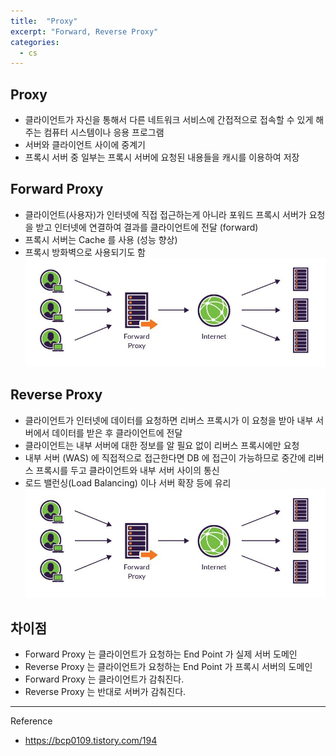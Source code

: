 ```yaml
---
title:  "Proxy"
excerpt: "Forward, Reverse Proxy"
categories:
  - cs
---
```

## Proxy
+ 클라이언트가 자신을 통해서 다른 네트워크 서비스에 간접적으로 접속할 수 있게 해 주는 컴퓨터 시스템이나 응용 프로그램
+ 서버와 클라이언트 사이에 중계기
+ 프록시 서버 중 일부는 프록시 서버에 요청된 내용들을 캐시를 이용하여 저장

## Forward Proxy
+ 클라이언트(사용자)가 인터넷에 직접 접근하는게 아니라 포워드 프록시 서버가 요청을 받고 인터넷에 연결하여 결과를 클라이언트에 전달 (forward)
+ 프록시 서버는 Cache 를 사용 (성능 향상)
+ 프록시 방화벽으로 사용되기도 함
[![alt](https://github.com/ParkJiwoon/PrivateStudy/blob/master/images/forward-proxy.png?raw=true)](https://github.com/ParkJiwoon/PrivateStudy/blob/master/images/forward-proxy.png?raw=true)

## Reverse Proxy
+ 클라이언트가 인터넷에 데이터를 요청하면 리버스 프록시가 이 요청을 받아 내부 서버에서 데이터를 받은 후 클라이언트에 전달
+ 클라이언트는 내부 서버에 대한 정보를 알 필요 없이 리버스 프록시에만 요청
+ 내부 서버 (WAS) 에 직접적으로 접근한다면 DB 에 접근이 가능하므로 중간에 리버스 프록시를 두고 클라이언트와 내부 서버 사이의 통신
+ 로드 밸런싱(Load Balancing) 이나 서버 확장 등에 유리
[![alt](https://github.com/ParkJiwoon/PrivateStudy/blob/master/images/forward-proxy.png?raw=true)](https://github.com/ParkJiwoon/PrivateStudy/blob/master/images/forward-proxy.png?raw=true)

## 차이점
+ Forward Proxy 는 클라이언트가 요청하는 End Point 가 실제 서버 도메인
+ Reverse Proxy 는 클라이언트가 요청하는 End Point 가 프록시 서버의 도메인
+ Forward Proxy 는 클라이언트가 감춰진다.
+ Reverse Proxy 는 반대로 서버가 감춰진다.

***
Reference
+ https://bcp0109.tistory.com/194

